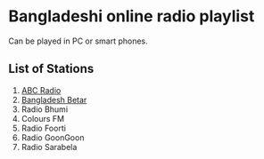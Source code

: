 # Bangladeshi online radio playlist

Can be played in PC or smart phones.

## List of Stations

1. [ABC Radio](https://www.abcradio.fm/)
1. [Bangladesh Betar](http://www.betar.gov.bd/)
1. Radio Bhumi
1. Colours FM
1. Radio Foorti
1. Radio GoonGoon
1. Radio Sarabela
